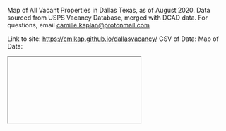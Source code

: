 Map of All Vacant Properties in Dallas Texas, as of August 2020. Data sourced from USPS Vacancy Database, merged with DCAD data. For questions, email camille.kaplan@protonmail.com

Link to site: https://cmlkap.github.io/dallasvacancy/
CSV of Data:
Map of Data:
<iframe source="vacancts2.html"> </iframe>

